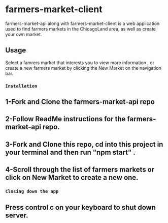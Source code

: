 # farmers-market-client

farmers-market-api along with farmers-market-client is a web application used to find farmers markets in the ChicagoLand area, as well as create your own market.

## Usage

Select a famrers market that interests you to view more information , or create a new farmers market by clicking the New Market on the navigation bar. 

 ###                     `Installation`
 ## 1-Fork and Clone the farmers-market-api repo 
 ## 2-Follow ReadMe instructions for the farmers-market-api repo. 
 ## 3-Fork and Clone this repo, cd into this project in your terminal and then run "npm start" .
 ## 4-Scroll through the list of farmers markets or click on New Market to create a new one. 



###                       `Closing down the app`


## Press control c on your keyboard to shut down server. 













